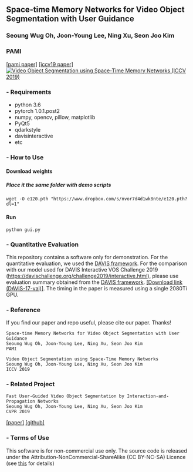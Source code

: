 ## Space-time Memory Networks for Video Object Segmentation with User Guidance
### Seoung Wug Oh, Joon-Young Lee, Ning Xu, Seon Joo Kim
### PAMI 
[[pami paper]](https://www.dropbox.com/s/z4vfeb5e68catwi/PAMI_STM_Final.pdf?dl=1)
[[iccv19 paper]](http://openaccess.thecvf.com/content_ICCV_2019/html/Oh_Video_Object_Segmentation_Using_Space-Time_Memory_Networks_ICCV_2019_paper.html)
[![Video Object Segmentation using Space-Time Memory Networks (ICCV 2019)](https://img.youtube.com/vi/vVZiBEDmgIU/0.jpg)](https://www.youtube.com/watch?v=vVZiBEDmgIU "Video Object Segmentation using Space-Time Memory Networks (ICCV 2019)")


### - Requirements
- python 3.6
- pytorch 1.0.1.post2
- numpy, opencv, pillow, matplotlib
- PyQt5
- qdarkstyle
- davisinteractive
- etc

### - How to Use
#### Download weights
##### Place it the same folder with demo scripts
```
wget -O e120.pth "https://www.dropbox.com/s/nvor7d4d1wk8nte/e120.pth?dl=1"
```

#### Run
``` 
python gui.py 
```


### - Quantitative Evaluation
This repository contains a software only for demonstration. For the quantitative evaluation, we used the [DAVIS framework](https://interactive.davischallenge.org/).
For the comparison with our model used for DAVIS Interactive VOS Challenge 2019 (https://davischallenge.org/challenge2019/interactive.html), please use evaluation summary obtained from the [DAVIS framework](https://interactive.davischallenge.org/). 
[[Download link (DAVIS-17-val)]](https://www.dropbox.com/s/owoms3rtalg52wn/STM_Interactive_summary_DAVIS17_val.json?dl=1).
The timing in the paper is measured using a single 2080Ti GPU.


### - Reference 
If you find our paper and repo useful, please cite our paper. Thanks!
``` 
Space-time Memory Networks for Video Object Segmentation with User Guidance
Seoung Wug Oh, Joon-Young Lee, Ning Xu, Seon Joo Kim
PAMI
```
``` 
Video Object Segmentation using Space-Time Memory Networks
Seoung Wug Oh, Joon-Young Lee, Ning Xu, Seon Joo Kim
ICCV 2019
```


### - Related Project
``` 
Fast User-Guided Video Object Segmentation by Interaction-and-Propagation Networks
Seoung Wug Oh, Joon-Young Lee, Ning Xu, Seon Joo Kim
CVPR 2019
```
[[paper]](https://openaccess.thecvf.com/content_CVPR_2019/papers/Oh_Fast_User-Guided_Video_Object_Segmentation_by_Interaction-And-Propagation_Networks_CVPR_2019_paper.pdf)
[[github]](https://github.com/seoungwugoh/ivs-demo)




### - Terms of Use
This software is for non-commercial use only.
The source code is released under the Attribution-NonCommercial-ShareAlike (CC BY-NC-SA) Licence
(see [this](https://creativecommons.org/licenses/by-nc-sa/4.0/legalcode) for details)
